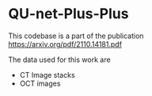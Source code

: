 # QU-net-Plus-Plus
This codebase is a part of the publication https://arxiv.org/pdf/2110.14181.pdf

The data used for this work are
* CT Image stacks
* OCT images
